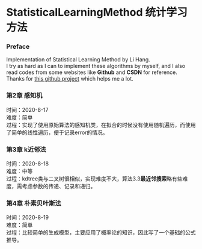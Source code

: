 # StatisticalLearningMethod 统计学习方法
### Preface
Implementation of Statistical Learning Method by Li Hang.</br>
I try as hard as I can to implement these algorithms by myself, and I also read codes from some websites like **Github** and **CSDN** for reference. Thanks for [this github project](https://github.com/Dod-o/Statistical-Learning-Method_Code) which helps me a lot.

### 第2章 感知机 
时间：2020-8-17</br>
难度：简单</br>
过程：实现了使用原始算法的感知机类，在拟合的时候没有使用随机遍历，而使用了简单的线性遍历，便于记录error的情况。

### 第3章 k近邻法
时间：2020-8-18</br>
难度：中等</br>
过程：kdtree类与二叉树很相似，实现难度不大，算法3.3**最近邻搜索**略有些难度，需考虑参数的传递、记录和递归。

### 第4章 朴素贝叶斯法
时间：2020-8-19</br>
难度：简单</br>
过程：比较简单的生成模型，主要应用了概率论的知识，因此写了一个基础的公式推导。
